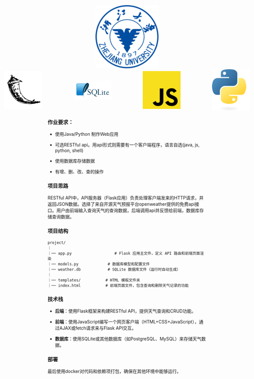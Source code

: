 



<div align="center">
  <img src="./浙江大学-logo.svg" alt="浙江大学 Logo" width="200"/>
</div>
<div style="display: flex; justify-content: center; align-items: center;">
  <!-- Left Image -->
  <img src="./Flask.svg" alt="Flask Logo" width="120" style="margin-right: 50px;" />

  <!-- Center Image -->
  <img src="./sqlite.svg" alt="SQLite Logo" width="120" style="margin: 0 50px;" />

  <!-- Right Image -->
  <img src="./js.svg" alt="JavaScript Logo" width="120" style="margin: 0 50px;" />
  <img src="./py.svg" alt="py Logo" width="120" style="margin-left: 50px;" />
</div>


### 作业要求：

- 使用Java/Python 制作Web应用

- 可选RESTful api。用api形式则需要有一个客户端程序，语言自选(java, js, python, shell)

- 使用数据库存储数据

- 有增、删、改、查的操作 

### 项目思路

  RESTful API中，API服务器（Flask应用）负责处理客户端发来的HTTP请求，并返回JSON数据。选择了来自开源天气预报平台openweather提供的免费api接口。用户由前端输入查询天气的查询数据，后端调用api并反馈给前端，数据库存储查询数据。

### 项目结构

```
project/
｜
｜── app.py                   # Flask 应用主文件，定义 API 路由和前端页面渲染
｜── models.py             # 数据库模型和配置文件
｜── weather.db            # SQLite 数据库文件（运行时自动生成）
｜
｜── templates/           # HTML 模板文件夹
｜── index.html           # 前端页面文件，包含查询和删除天气记录的功能
```




### 技术栈

-	**后端**：使用Flask框架来构建RESTful API，提供天气查询和CRUD功能。

- **前端**：使用JavaScript编写一个网页客户端（HTML+CSS+JavaScript），通过AJAX或fetch请求来与Flask API交互。

-	**数据库**：使用SQLite或其他数据库（如PostgreSQL、MySQL）来存储天气数据。

### 部署

  最后使用docker对代码和依赖项打包，确保在其他环境中能够运行。
